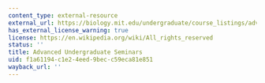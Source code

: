 ```yaml
---
content_type: external-resource
external_url: https://biology.mit.edu/undergraduate/course_listings/advanced_undergraduate_seminars
has_external_license_warning: true
license: https://en.wikipedia.org/wiki/All_rights_reserved
status: ''
title: Advanced Undergraduate Seminars
uid: f1a61194-c1e2-4eed-9bec-c59eca81e851
wayback_url: ''
---
```


